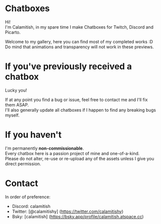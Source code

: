 # Chatboxes

Hi!  
I'm Calamitish, in my spare time I make Chatboxes for Twitch, Discord and Picarto.  

Welcome to my gallery, here you can find most of my completed works :D  
Do mind that animations and transparency will not work in these previews.

# If you've previously received a chatbox

Lucky you!  

If at any point you find a bug or issue, feel free to contact me and I'll fix them ASAP.  
I'll also generally update all chatboxes if I happen to find any breaking bugs myself.  

# If you haven't

I'm permanently **non-commissionable**.  
Every chatbox here is a passion project of mine and one-of-a-kind.  
Please do not alter, re-use or re-upload any of the assets unless I give you direct permission.

# Contact

In order of preference:
- Discord: calamitish
- Twitter: [@calamitishy] (https://twitter.com/calamitishy)
- Bsky: [calamitish] (https://bsky.app/profile/calamitish.atspace.cc)